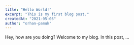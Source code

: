 ```yaml
---
title: "Hello World!"
excerpt: "This is my first blog post."
createdAt: "2021-05-03"
author: "orhan-pamuk"
---
```

Hey, how are you doing? Welcome to my blog. In this post, …
